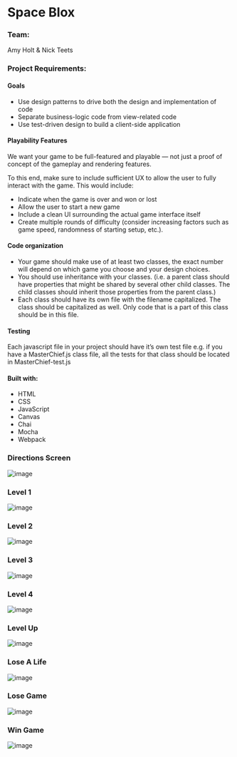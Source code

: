 # Space Blox

### Team: 
Amy Holt & Nick Teets

### Project Requirements:

#### Goals

* Use design patterns to drive both the design and implementation of code
* Separate business-logic code from view-related code
* Use test-driven design to build a client-side application

#### Playability Features

We want your game to be full-featured and playable — not just a proof of concept of the gameplay and rendering features.

To this end, make sure to include sufficient UX to allow the user to fully interact with the game. This would include:

* Indicate when the game is over and won or lost
* Allow the user to start a new game
* Include a clean UI surrounding the actual game interface itself
* Create multiple rounds of difficulty (consider increasing factors such as game speed, randomness of starting setup, etc.).

#### Code organization

* Your game should make use of at least two classes, the exact number will depend on which game you choose and your design choices.
* You should use inheritance with your classes. (i.e. a parent class should have properties that might be shared by several other child classes. The child classes should inherit those properties from the parent class.)
* Each class should have its own file with the filename capitalized. The class should be capitalized as well. Only code that is a part of this class should be in this file.

#### Testing

Each javascript file in your project should have it’s own test file e.g. if you have a MasterChief.js class file, all the tests for that class should be located in MasterChief-test.js

#### Built with: 
* HTML
* CSS
* JavaScript
* Canvas
* Chai
* Mocha
* Webpack

### Directions Screen

![image](https://user-images.githubusercontent.com/25447342/29673226-d10711b2-88ab-11e7-8ab6-f80d2d144a28.png)

### Level 1

![image](https://user-images.githubusercontent.com/25447342/29676132-72f25ad8-88b4-11e7-9cca-050ac446f729.png)

### Level 2

![image](https://user-images.githubusercontent.com/25447342/29676449-5750946a-88b5-11e7-80ef-2ad24a62b4b1.png)

### Level 3

![image](https://user-images.githubusercontent.com/25447342/29676473-6d29810c-88b5-11e7-9bc8-903113ab0a45.png)

### Level 4

![image](https://user-images.githubusercontent.com/25447342/29676313-f302512e-88b4-11e7-822b-56a5580c224c.png)

### Level Up

![image](https://user-images.githubusercontent.com/25447342/29676215-ae4ef0c8-88b4-11e7-8a3e-b6605be82b53.png)

### Lose A Life

![image](https://user-images.githubusercontent.com/25447342/29676186-9b43947a-88b4-11e7-8f3d-8be82e9bba7a.png)

### Lose Game

![image](https://user-images.githubusercontent.com/25447342/29677187-95ea264e-88b7-11e7-8fd4-887699aa4add.png)

### Win Game

![image](https://user-images.githubusercontent.com/25447342/29677826-9d57c7e0-88b9-11e7-9cfe-65de1e83e91d.png)
